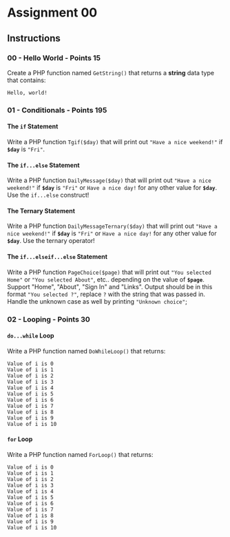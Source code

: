 # Assignment 00

## Instructions

### 00 - Hello World - Points **15**

Create a PHP function named `GetString()` that returns a **string** data type that contains:

```
Hello, world!

```

### 01 - Conditionals - Points **195**

#### The `if` Statement

Write a PHP function `Tgif($day)` that will print out `"Have a nice weekend!"` if **`$day`** is `"Fri"`.

#### The `if...else` Statement

Write a PHP function `DailyMessage($day)` that will print out `"Have a nice weekend!"` if **`$day`** is `"Fri"` or `Have a nice day!` for any other value for **`$day`**.  Use the `if...else` construct!

#### The Ternary Statement

Write a PHP function `DailyMessageTernary($day)` that will print out `"Have a nice weekend!"` if **`$day`** is `"Fri"` or `Have a nice day!` for any other value for **`$day`**.  Use the ternary operator!

#### The `if...elseif...else` Statement

Write a PHP function `PageChoice($page)` that will print out `"You selected Home"` or `"You selected About"`, etc.. depending on the value of **`$page`**.  Support "Home", "About", "Sign In" and "Links".  Output should be in this format `"You selected ?"`, replace `?` with the string that was passed in.  Handle the unknown case as well by printing `"Unknown choice"`;

### 02 - Looping - Points **30**

#### `do...while` Loop

Write a PHP function named `DoWhileLoop()` that returns:

```
Value of i is 0
Value of i is 1
Value of i is 2
Value of i is 3
Value of i is 4
Value of i is 5
Value of i is 6
Value of i is 7
Value of i is 8
Value of i is 9
Value of i is 10
```

#### `for` Loop

Write a PHP function named `ForLoop()` that returns:

```
Value of i is 0
Value of i is 1
Value of i is 2
Value of i is 3
Value of i is 4
Value of i is 5
Value of i is 6
Value of i is 7
Value of i is 8
Value of i is 9
Value of i is 10
```

